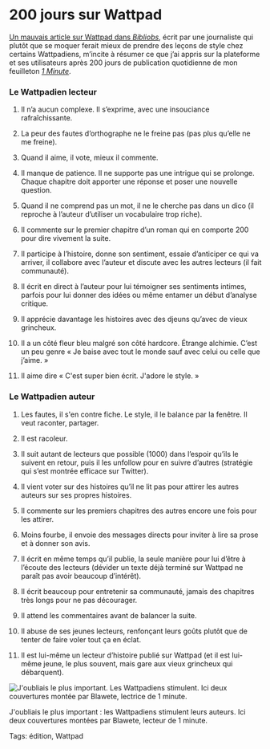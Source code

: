# 200 jours sur Wattpad

[Un mauvais article sur Wattpad dans *Bibliobs*](http://bibliobs.nouvelobs.com/web-side-stories/20150709.OBS2397/je-hurla-de-plaisir-on-est-alle-sur-wattpad-l-instagram-des-livres.html), écrit par une journaliste qui plutôt que se moquer ferait mieux de prendre des leçons de style chez certains Wattpadiens, m’incite à résumer ce que j’ai appris sur la plateforme et ses utilisateurs après 200 jours de publication quotidienne de mon feuilleton [*1 Minute*](https://www.wattpad.com/story/29694130-1-minute).

### Le Wattpadien lecteur

1. Il n’a aucun complexe. Il s’exprime, avec une insouciance rafraîchissante.

2. La peur des fautes d’orthographe ne le freine pas (pas plus qu’elle ne me freine).

3. Quand il aime, il vote, mieux il commente.

4. Il manque de patience. Il ne supporte pas une intrigue qui se prolonge. Chaque chapitre doit apporter une réponse et poser une nouvelle question.

5. Quand il ne comprend pas un mot, il ne le cherche pas dans un dico (il reproche à l’auteur d’utiliser un vocabulaire trop riche).

6. Il commente sur le premier chapitre d’un roman qui en comporte 200 pour dire vivement la suite.

7. Il participe à l’histoire, donne son sentiment, essaie d’anticiper ce qui va arriver, il collabore avec l’auteur et discute avec les autres lecteurs (il fait communauté).

8. Il écrit en direct à l’auteur pour lui témoigner ses sentiments intimes, parfois pour lui donner des idées ou même entamer un début d’analyse critique.

9. Il apprécie davantage les histoires avec des djeuns qu’avec de vieux grincheux.

10. Il a un côté fleur bleu malgré son côté hardcore. Étrange alchimie. C’est un peu genre « Je baise avec tout le monde sauf avec celui ou celle que j’aime. »

11. Il aime dire « C'est super bien écrit. J'adore le style. »

### Le Wattpadien auteur

1. Les fautes, il s'en contre fiche. Le style, il le balance par la fenêtre. Il veut raconter, partager.

2. Il est racoleur.

3. Il suit autant de lecteurs que possible (1000) dans l’espoir qu’ils le suivent en retour, puis il les unfollow pour en suivre d’autres (stratégie qui s’est montrée efficace sur Twitter).

4. Il vient voter sur des histoires qu’il ne lit pas pour attirer les autres auteurs sur ses propres histoires.

5. Il commente sur les premiers chapitres des autres encore une fois pour les attirer.

6. Moins fourbe, il envoie des messages directs pour inviter à lire sa prose et à donner son avis.

7. Il écrit en même temps qu’il publie, la seule manière pour lui d’être à l’écoute des lecteurs (dévider un texte déjà terminé sur Wattpad ne paraît pas avoir beaucoup d’intérêt).

8. Il écrit beaucoup pour entretenir sa communauté, jamais des chapitres très longs pour ne pas décourager.

9. Il attend les commentaires avant de balancer la suite.

10. Il abuse de ses jeunes lecteurs, renfonçant leurs goûts plutôt que de tenter de faire voler tout ça en éclat.

11. Il est lui-même un lecteur d’histoire publié sur Wattpad (et il est lui-même jeune, le plus souvent, mais gare aux vieux grincheux qui débarquent).

![J'oubliais le plus important. Les Wattpadiens stimulent. Ici deux couvertures montée par Blawete, lectrice de 1 minute. ](http://blog.tcrouzet.comhttps://tcrouzet.com/images_tc/2015/07/saracosmo.jpg)

J'oubliais le plus important : les Wattpadiens stimulent leurs auteurs. Ici deux couvertures montées par Blawete, lecteur de 1 minute.



Tags: édition, Wattpad